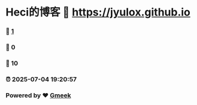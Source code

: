 # Heci的博客 :link: https://jyulox.github.io 
### :page_facing_up: [1](https://jyulox.github.io/tag.html) 
### :speech_balloon: 0 
### :hibiscus: 10 
### :alarm_clock: 2025-07-04 19:20:57 
### Powered by :heart: [Gmeek](https://github.com/Meekdai/Gmeek)

